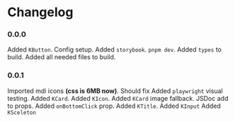 # Changelog

### 0.0.0

Added `KButton`.
Config setup.
Added `storybook`. `pnpm dev`.
Added `types` to build.
Added all needed files to build.

### 0.0.1

Imported mdi icons **(css is 6MB now)**. Should fix
Added `playwright` visual testing.
Added `KCard`.
Added `KIcon`.
Added `KCard` image fallback. JSDoc add to props. Added `onBottomClick` prop.
Added `KTitle`.
Added `KInput`
Added `KSceleton`
